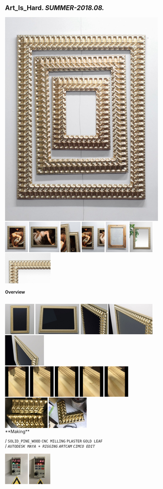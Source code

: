 
## Art_Is_Hard. _SUMMER-2018.08._  
![Art_Is_Hard](/projects/Art_Is_Hard/100.jpg)<a href="https://ewwgene.github.io/projects/Art_Is_Hard/103.jpg"><img src="/projects/Art_Is_Hard/103.jpg" height="100"></a> <a href="https://ewwgene.github.io/projects/Art_Is_Hard/105.jpg"><img src="/projects/Art_Is_Hard/105.jpg" height="100"></a> <a href="https://ewwgene.github.io/projects/Art_Is_Hard/111.jpg"><img src="/projects/Art_Is_Hard/111.jpg" height="100"></a> <a href="https://ewwgene.github.io/projects/Art_Is_Hard/112.jpg"><img src="/projects/Art_Is_Hard/112.jpg" height="100"></a> <a href="https://ewwgene.github.io/projects/Art_Is_Hard/114.jpg"><img src="/projects/Art_Is_Hard/114.jpg" height="100"></a> <a href="https://ewwgene.github.io/projects/Art_Is_Hard/115.jpg"><img src="/projects/Art_Is_Hard/115.jpg" height="100"></a> <a href="https://ewwgene.github.io/projects/Art_Is_Hard/117.jpg"><img src="/projects/Art_Is_Hard/117.jpg" height="100"></a> 
<br>  
**Overview**  
 
<br>
<a href="https://ewwgene.github.io/projects/Art_Is_Hard/Making/200.jpg"><img src="/projects/Art_Is_Hard/Making/200.jpg" height="100"></a> <a href="https://ewwgene.github.io/projects/Art_Is_Hard/Making/202.jpg"><img src="/projects/Art_Is_Hard/Making/202.jpg" height="100"></a> <a href="https://ewwgene.github.io/projects/Art_Is_Hard/Making/204.jpg"><img src="/projects/Art_Is_Hard/Making/204.jpg" height="100"></a> <a href="https://ewwgene.github.io/projects/Art_Is_Hard/Making/206.jpg"><img src="/projects/Art_Is_Hard/Making/206.jpg" height="100"></a> <a href="https://ewwgene.github.io/projects/Art_Is_Hard/Making/208.jpg"><img src="/projects/Art_Is_Hard/Making/208.jpg" height="100"></a> <br><a href="https://ewwgene.github.io/projects/Art_Is_Hard/Making/301.jpg"><img src="/projects/Art_Is_Hard/Making/301.jpg" height="100"></a> <a href="https://ewwgene.github.io/projects/Art_Is_Hard/Making/302.jpg"><img src="/projects/Art_Is_Hard/Making/302.jpg" height="100"></a> <a href="https://ewwgene.github.io/projects/Art_Is_Hard/Making/303.jpg"><img src="/projects/Art_Is_Hard/Making/303.jpg" height="100"></a> <a href="https://ewwgene.github.io/projects/Art_Is_Hard/Making/304.jpg"><img src="/projects/Art_Is_Hard/Making/304.jpg" height="100"></a> <a href="https://ewwgene.github.io/projects/Art_Is_Hard/Making/305.jpg"><img src="/projects/Art_Is_Hard/Making/305.jpg" height="100"></a> <br><a href="https://ewwgene.github.io/projects/Art_Is_Hard/Making/401.jpg"><img src="/projects/Art_Is_Hard/Making/401.jpg" height="100"></a> <a href="https://ewwgene.github.io/projects/Art_Is_Hard/Making/403.jpg"><img src="/projects/Art_Is_Hard/Making/403.jpg" height="100"></a> <br>  
**Making**  
  
/
`SOLID_PINE_WOOD` `CNC MILLING` `PLASTER` `GOLD LEAF`   
/
_`AUTODESK MAYA + RIGGING`_ _`ARTCAM`_ _`CIMCO EDIT`_   
<br>
<a href="https://ewwgene.github.io/projects/Art_Is_Hard/301.jpg"><img src="/projects/Art_Is_Hard/301.jpg" height="100"></a> <a href="https://ewwgene.github.io/projects/Art_Is_Hard/303.jpg"><img src="/projects/Art_Is_Hard/303.jpg" height="100"></a> 
<br>

